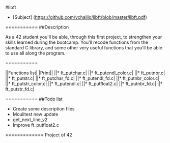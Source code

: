 #libft

* [Subject] (https://github.com/vchaillo/libft/blob/master/libft.pdf)

===========
##Description

As a 42 student you'll be able, through this first project, to strengthen your skills learned during the bootcamp. You'll recode functions from the standard C library, and some other very useful functions that you'll be able to use all along the program.

===========

||Functions list|
|Print||
||* ft_putchar.c|
||* ft_putendl_color.c|
||* ft_putnbr.c|
||* ft_putstr.c|
||* ft_putchar_fd.c|
||* ft_putendl_fd.c|
||* ft_putnbr_color.c|
||* ft_putstr_color.c|
||* ft_putendl.c|
||* ft_putfloat2.c|
||* ft_putnbr_fd.c|
||* ft_putstr_fd.c|

===========
##Todo list

- Create some description files
- Moulitest new update
- get_next_line_v2
- Improve ft_putfloat2.c

=============
Project of 42
